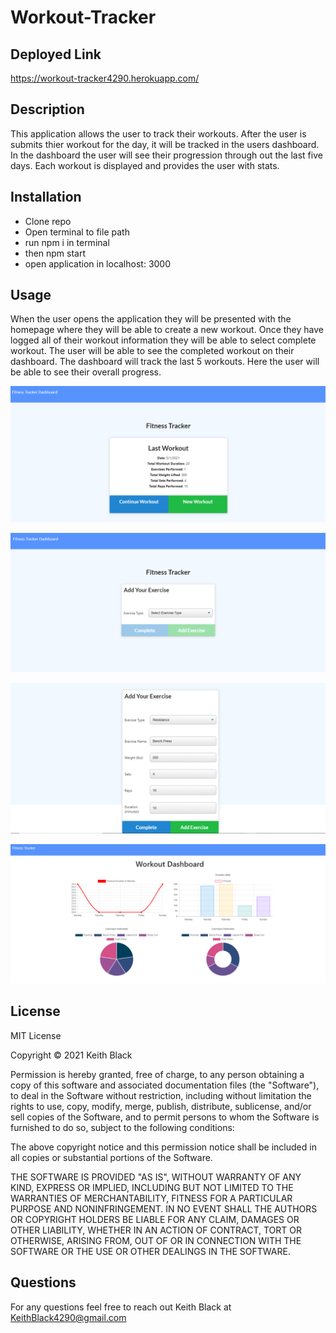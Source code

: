 # Workout-Tracker

## Deployed Link

https://workout-tracker4290.herokuapp.com/

## Description

This application allows the user to track their workouts. After the user is submits thier workout for the day, it will be tracked in the users dashboard. In the dashboard the user will see their progression through out the last five days. Each workout is displayed and provides the user with stats. 

## Installation

* Clone repo
* Open terminal to file path
* run npm i in terminal 
* then npm start
* open application in localhost: 3000


## Usage

When the user opens the application they will be presented with the homepage where they will be able to create a new workout. Once they have logged all of their workout information they will be able to select complete workout. The user will be able to see the completed workout on their dashboard. The dashboard will track the last 5 workouts. Here the user will be able to see their overall progress.

![Window screenshot](./img/homepage.png?raw=true "homepage")

![Window screenshot](./Img/newworkout.png?raw=true "Work Day Scheduler")

![Window screenshot](./Img/workoutform.png?raw=true "Work Day Scheduler")

![Window screenshot](./Img/dashboard.png?raw=true "Work Day Scheduler")

## License 

MIT License

Copyright © 2021 Keith Black

Permission is hereby granted, free of charge, to any person obtaining a copy of this software and associated documentation files (the "Software"), to deal in the Software without restriction, including without limitation the rights to use, copy, modify, merge, publish, distribute, sublicense, and/or sell copies of the Software, and to permit persons to whom the Software is furnished to do so, subject to the following conditions:

The above copyright notice and this permission notice shall be included in all copies or substantial portions of the Software.

THE SOFTWARE IS PROVIDED "AS IS", WITHOUT WARRANTY OF ANY KIND, EXPRESS OR IMPLIED, INCLUDING BUT NOT LIMITED TO THE WARRANTIES OF MERCHANTABILITY, FITNESS FOR A PARTICULAR PURPOSE AND NONINFRINGEMENT. IN NO EVENT SHALL THE AUTHORS OR COPYRIGHT HOLDERS BE LIABLE FOR ANY CLAIM, DAMAGES OR OTHER LIABILITY, WHETHER IN AN ACTION OF CONTRACT, TORT OR OTHERWISE, ARISING FROM, OUT OF OR IN CONNECTION WITH THE SOFTWARE OR THE USE OR OTHER DEALINGS IN THE SOFTWARE.

## Questions

For any questions feel free to reach out Keith Black at 
KeithBlack4290@gmail.com
